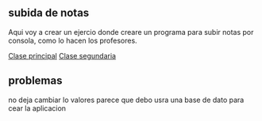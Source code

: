 ## subida de notas
Aqui voy a crear un ejercio donde creare un programa para subir notas por consola, como lo hacen los profesores.

[Clase principal](src/App.java)
[Clase segundaria](src/Datos.java)

## problemas

no deja cambiar lo valores parece que debo usra una base de dato para cear la aplicacion